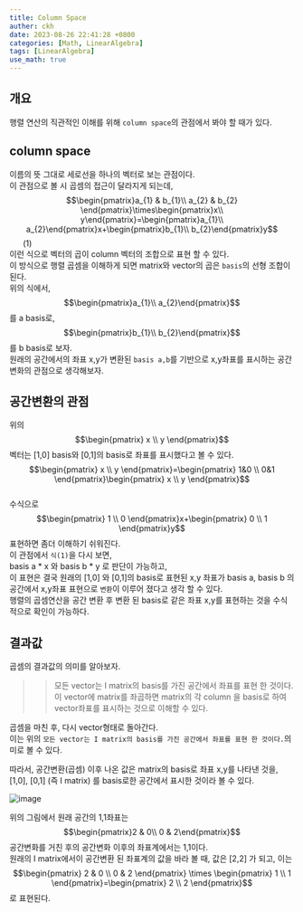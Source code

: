```yaml
---
title: Column Space
auther: ckh
date: 2023-08-26 22:41:28 +0800
categories: [Math, LinearAlgebra]
tags: [LinearAlgebra]    
use_math: true
---
```


## 개요
행렬 연산의 직관적인 이해를 위해 ``column space``의 관점에서 봐야 할 때가 있다.  


## column space
이름의 뜻 그대로 세로선을 하나의 벡터로 보는 관점이다.  
이 관점으로 볼 시 곱셈의 접근이 달라지게 되는데,  
$$\begin{pmatrix}a_{1} & b_{1}\\ a_{2} & b_{2} \end{pmatrix}\times\begin{pmatrix}x\\ y\end{pmatrix}=\begin{pmatrix}a_{1}\\ a_{2}\end{pmatrix}x+\begin{pmatrix}b_{1}\\ b_{2}\end{pmatrix}y$$ &nbsp;&nbsp;&nbsp;&nbsp;&nbsp; (1)  
이런 식으로 벡터의 곱이 column 벡터의 조합으로 표현 할 수 있다.  
이 방식으로 행렬 곱셈을 이해하게 되면 matrix와 vector의 곱은 ``basis``의 선형 조합이 된다.  
위의 식에서, $$\begin{pmatrix}a_{1}\\ a_{2}\end{pmatrix}$$를 a basis로, $$\begin{pmatrix}b_{1}\\ b_{2}\end{pmatrix}$$를 b basis로 보자.   
원래의 공간에서의 좌표 x,y가 변환된 ``basis a,b``를 기반으로 x,y좌표를 표시하는 공간변화의 관점으로 생각해보자.  

## 공간변환의 관점
위의 $$\begin{pmatrix} x \\ y \end{pmatrix}$$벡터는 [1,0] basis와 [0,1]의 basis로 좌표를 표시했다고 볼 수 있다.    
$$\begin{pmatrix} x \\ y \end{pmatrix}=\begin{pmatrix} 1&0 \\ 0&1 \end{pmatrix}\begin{pmatrix} x \\ y \end{pmatrix}$$  
수식으로 $$\begin{pmatrix} 1 \\ 0 \end{pmatrix}x+\begin{pmatrix} 0 \\ 1 \end{pmatrix}y$$ 표현하면 좀더 이해하기 쉬워진다.  
이 관점에서 ``식(1)``을 다시 보면,  
basis a * x 와 basis b * y 로 판단이 가능하고,   
이 표현은 결국 원래의 [1,0] 와 [0,1]의 basis로 표현된 x,y 좌표가
basis a, basis b 의 공간에서 x,y좌표 표현으로 ``변환``이 이루어 졌다고 생각 할 수 있다.  
행렬의 곱셈연산을 공간 변환 후 변환 된 basis로 같은 좌표 x,y를 표현하는 것을 수식적으로 확인이 가능하다.    

## 결과값
곱셈의 결과값의 의미를 알아보자.  
  
>>모든 vector는 I matrix의 basis를 가진 공간에서 좌표를 표현 한 것이다.
>>이 vector에 matrix를 좌곱하면 matrix의 각 column 을 basis로 하여 vector좌표를 표시하는 것으로 이해할 수 있다.
  
곱셈을 마친 후, 다시 vector형태로 돌아간다.  
이는 위의 ``모든 vector는 I matrix의 basis를 가진 공간에서 좌표를 표현 한 것이다.``의미로 볼 수 있다.  
  
따라서, 
공간변환(곱셈) 이후 나온 값은 matrix의 basis로 좌표 x,y를 나타낸 것을,  
[1,0], [0,1] (즉 I matrix) 를 basis로한 공간에서 표시한 것이라 볼 수 있다.    

![image](https://github.com/ckh7488/ckh7488.github.io/assets/75701998/f867afc9-6faa-4e34-aefd-f2f56607e157)  

위의 그림에서 원래 공간의 1,1좌표는 $$\begin{pmatrix}2 & 0\\ 0 & 2\end{pmatrix}$$ 공간변화를 거친 후의 공간변화 이후의 좌표계에서는  1,1이다.  
원래의 I matrix에서이 공간변환 된 좌표계의 값을 바라 볼 때, 값은 [2,2] 가 되고, 이는
$$\begin{pmatrix}
2 & 0 \\ 
0 & 2 
\end{pmatrix} \times \begin{pmatrix}
1 \\ 
1 
\end{pmatrix}=\begin{pmatrix}
2 \\ 
2 
\end{pmatrix}$$
로 표현된다.  
